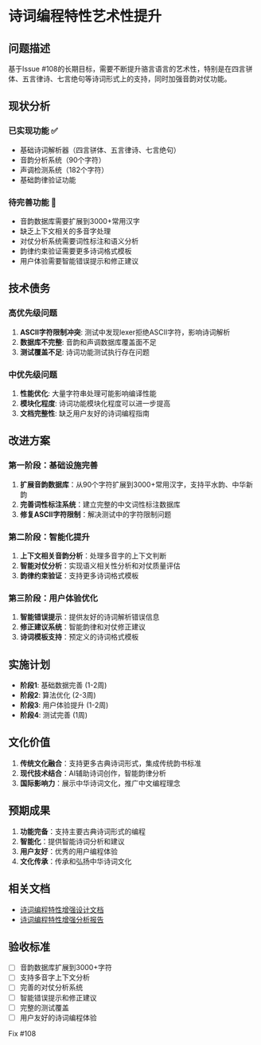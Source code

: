 # 诗词编程特性艺术性提升

## 问题描述

基于Issue #108的长期目标，需要不断提升骆言语言的艺术性，特别是在四言骈体、五言律诗、七言绝句等诗词形式上的支持，同时加强音韵对仗功能。

## 现状分析

### 已实现功能 ✅
- 基础诗词解析器（四言骈体、五言律诗、七言绝句）
- 音韵分析系统（90个字符）
- 声调检测系统（182个字符）  
- 基础韵律验证功能

### 待完善功能 🔄
- 音韵数据库需要扩展到3000+常用汉字
- 缺乏上下文相关的多音字处理
- 对仗分析系统需要词性标注和语义分析
- 韵律约束验证需要更多诗词格式模板
- 用户体验需要智能错误提示和修正建议

## 技术债务

### 高优先级问题
1. **ASCII字符限制冲突**: 测试中发现lexer拒绝ASCII字符，影响诗词解析
2. **数据库不完整**: 音韵和声调数据库覆盖面不足
3. **测试覆盖不足**: 诗词功能测试执行存在问题

### 中优先级问题
1. **性能优化**: 大量字符串处理可能影响编译性能
2. **模块化程度**: 诗词功能模块化程度可以进一步提高
3. **文档完整性**: 缺乏用户友好的诗词编程指南

## 改进方案

### 第一阶段：基础设施完善
1. **扩展音韵数据库**：从90个字符扩展到3000+常用汉字，支持平水韵、中华新韵
2. **完善词性标注系统**：建立完整的中文词性标注数据库
3. **修复ASCII字符限制**：解决测试中的字符限制问题

### 第二阶段：智能化提升
1. **上下文相关音韵分析**：处理多音字的上下文判断
2. **智能对仗分析**：实现语义相关性分析和对仗质量评估
3. **韵律约束验证**：支持更多诗词格式模板

### 第三阶段：用户体验优化
1. **智能错误提示**：提供友好的诗词解析错误信息
2. **修正建议系统**：智能韵律和对仗修正建议
3. **诗词模板支持**：预定义的诗词格式模板

## 实施计划

- **阶段1**: 基础数据完善 (1-2周)
- **阶段2**: 算法优化 (2-3周)  
- **阶段3**: 用户体验提升 (1-2周)
- **阶段4**: 测试完善 (1周)

## 文化价值

1. **传统文化融合**：支持更多古典诗词形式，集成传统韵书标准
2. **现代技术结合**：AI辅助诗词创作，智能韵律分析
3. **国际影响力**：展示中华诗词文化，推广中文编程理念

## 预期成果

1. **功能完备**：支持主要古典诗词形式的编程
2. **智能化**：提供智能诗词分析和建议
3. **用户友好**：优秀的用户编程体验
4. **文化传承**：传承和弘扬中华诗词文化

## 相关文档

- [诗词编程特性增强设计文档](doc/design/0007-poetry-programming-enhancement.md)
- [诗词编程特性增强分析报告](doc/analysis/0002-poetry-programming-enhancement-analysis.md)

## 验收标准

- [ ] 音韵数据库扩展到3000+字符
- [ ] 支持多音字上下文分析
- [ ] 完善的对仗分析系统
- [ ] 智能错误提示和修正建议
- [ ] 完整的测试覆盖
- [ ] 用户友好的诗词编程体验

Fix #108